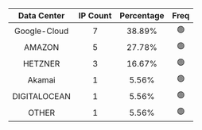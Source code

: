 | Data Center | IP Count | Percentage | Freq |
|:------------:|:--------:|:-----------:|:-----:|
| Google-Cloud | 7 | 38.89% | 🟢 |
| AMAZON | 5 | 27.78% | 🟢 |
| HETZNER | 3 | 16.67% | 🟢 |
| Akamai | 1 | 5.56% | 🟢 |
| DIGITALOCEAN | 1 | 5.56% | 🟢 |
| OTHER | 1 | 5.56% | 🟢 |